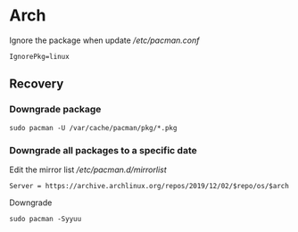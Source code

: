 # Arch
Ignore the package when update
_/etc/pacman.conf_
```
IgnorePkg=linux
```

## Recovery
### Downgrade package
```
sudo pacman -U /var/cache/pacman/pkg/*.pkg
```

### Downgrade all packages to a specific date
Edit the mirror list
_/etc/pacman.d/mirrorlist_
```
Server = https://archive.archlinux.org/repos/2019/12/02/$repo/os/$arch
```

Downgrade
```
sudo pacman -Syyuu
```
